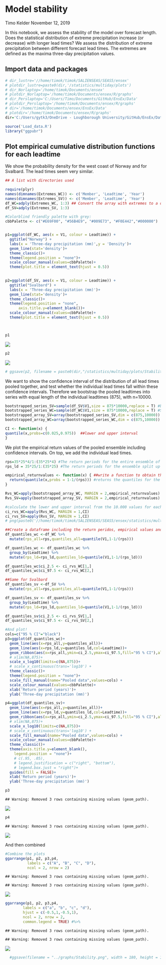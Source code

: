 Model stability
================
Timo Kelder
November 12, 2019

In this notebook, we assess the stability of the model over forecast
length. Does the statistical distribution of extreme precipitation
increase (or decrease) with longer lead times? We assess the
distribution of extreme precipitation between different forecast lead
times. The extremes are defined as the maxima three-day precipitation
values.

## Import data and packages

``` r
# dir_lustre='//home/timok/timok/SALIENSEAS/SEAS5/ensex'
# plotdir_lustre=paste0(dir,'/statistics/multiday/plots')
# dir_Norlaptop='/home/timok/Documents/ensex'
# plotdir_Norlaptop='/home/timok/Documents/ensex/R/graphs'
# dir_Perslaptop='C:/Users/Timo/Documents/GitHub/EnsEx/Data'
# plotdir_Perslaptop='/home/timok/Documents/ensex/R/graphs'
# dir='/home/timok/Documents/ensex/EnsEx/Data'
# plotdir='/home/timok/Documents/ensex/R/graphs'
dir='C:/Users/gytk3/OneDrive - Loughborough University/GitHub/EnsEx/Data'

source('Load_data.R')
library("ggpubr")
```

## Plot empirical cumulative distribution functions for each leadtime

We show the probability density for the west coast of Norway and for
Svalbard. The lead times seem very similar.

``` r
## A list with directories used

require(plyr)
names(dimnames(Extremes_WC)) <- c('Member', 'Leadtime', 'Year')
names(dimnames(Extremes_SV)) <- c('Member', 'Leadtime', 'Year')
df_WC=adply(Extremes_WC, 1:3) ## Convert the array with extremes to a data frame 
df_SV=adply(Extremes_SV, 1:3)
```

``` r
#Colorblind friendly palette with grey:
cbbPalette <- c("#E69F00", "#56B4E9", "#009E73", "#F0E442","#000000")


p1=ggplot(df_WC, aes(x = V1, colour = Leadtime)) +
  ggtitle("Norway") +
  labs(x = 'Three-day precipitation (mm)',y = 'Density')+
  geom_line(stat='density')+
  theme_classic()+
  theme(legend.position = "none")+
  scale_colour_manual(values=cbbPalette)+
  theme(plot.title = element_text(hjust = 0.5))
  

p2=ggplot(df_SV, aes(x = V1, colour = Leadtime)) +
  ggtitle("Svalbard") +
  labs(x = 'Three-day precipitation (mm)')+
  geom_line(stat='density')+
  theme_classic()+
  theme(legend.position = "none",
      axis.title.y=element_blank())+
  scale_colour_manual(values=cbbPalette)+
  theme(plot.title = element_text(hjust = 0.5))



p1
```

![](Model_stability_files/figure-gfm/unnamed-chunk-4-1.png)<!-- -->

``` r
p2
```

![](Model_stability_files/figure-gfm/unnamed-chunk-4-2.png)<!-- -->

``` r
# ggsave(p2, filename = paste0(dir,"/statistics/multiday/plots/Stability.png"), dpi = 100, type = "cairo")
```

We want to show the confidence interval of the distribution of all lead
times pooled together, and test whether the individual lead times fall
within these confidence intervals. Therefore we bootstrap the pooled
leadtimes into series with equal length of the individual leadtimes
(875), with n=10000.

``` r
bootstrapped_series_SV=sample(df_SV$V1,size = 875*10000,replace = T) #bootstraps the series of length equal to each lead time (875) with n= 10.000 
bootstrapped_series_WC=sample(df_WC$V1,size = 875*10000,replace = T) #Same for WC
bootstrapped_array_SV=array(bootstrapped_series_SV,dim = c(875,10000)) #Creates an array with 10.000 series of 875 values
bootstrapped_array_WC=array(bootstrapped_series_WC,dim = c(875,10000)) #Creates an array with 10.000 series of 875 values

CI <- function(x) {
quantile(x,probs=c(0.025,0.975))  ##lower and upper interval
}  
```

We plot the empirical return values of the pooled ensemble including
confidence intervals. On top, we add the individual lead times.

``` r
rps=35*25*4/1:(35*25*4) #The return periods for the entire ensemble of 3500 years
rps_ld = 35*25/1:(35*25) #The return periods for the ensemble split up into 4 leadtimes, 875 years

empirical_returnvalues <- function(x) { ##write a function to obtain the quantiles for the distribution  
  return(quantile(x,probs = 1-1/(rps))) #returns the quantiles for the return values = (1-1/return period)
}

Rvs_WC=apply(bootstrapped_array_WC, MARGIN = 2,empirical_returnvalues) #apply the function to each of the 10.000 series
Rvs_SV=apply(bootstrapped_array_SV, MARGIN = 2,empirical_returnvalues) #Same for Svalbard

#calculate the lower and upper interval from the 10.000 values for each quantile. 
ci_rvs_WC=apply(Rvs_WC, MARGIN = 1,CI)
ci_rvs_SV=apply(Rvs_SV, MARGIN = 1,CI)
# png(paste0('//home/timok/timok/SALIENSEAS/SEAS5/ensex/statistics/multiday/plots/Stability_rv.png'),type='cairo')

##Create a dataframe including the return peridos, empirical values and confidence intervals
df_quantiles_wc <-df_WC %>% 
  mutate(rps_all=rps,quantiles_all=quantile(V1,1-1/(rps)))

df_quantiles_wc <- df_quantiles_wc %>% 
  group_by(Leadtime) %>% 
  mutate(rps_ld=rps_ld,quantiles_ld=quantile(V1,1-1/(rps_ld)))

df_quantiles_wc$ci_2.5 <- ci_rvs_WC[1,]
df_quantiles_wc$ci_97.5 <- ci_rvs_WC[2,]

##Same for Svalbard
df_quantiles_sv <-df_SV %>% 
  mutate(rps_all=rps,quantiles_all=quantile(V1,1-1/(rps)))

df_quantiles_sv <- df_quantiles_sv %>% 
  group_by(Leadtime) %>% 
  mutate(rps_ld=rps_ld,quantiles_ld=quantile(V1,1-1/(rps_ld)))

df_quantiles_sv$ci_2.5 <- ci_rvs_SV[1,]
df_quantiles_sv$ci_97.5 <- ci_rvs_SV[2,]
```

``` r
#And plot!
cols=c("95 % CI"="black")
p3=ggplot(df_quantiles_wc)+
  geom_line(aes(x=rps_all,y=quantiles_all))+
  geom_line(aes(x=rps_ld,y=quantiles_ld,col=Leadtime))+
  geom_ribbon(aes(x=rps_all,ymin=ci_2.5,ymax=ci_97.5,fill="95 % CI"),alpha=0.1)+
  # xlim(NA,875)+
  scale_x_log10(limits=c(NA,875))+
  # scale_x_continuous(trans='log10') +
  theme_classic()+
  theme(legend.position = "none")+
  scale_fill_manual(name="Pooled data",values=cols) +
  scale_colour_manual(values=cbbPalette)+
  xlab('Return period (years)')+
  ylab('Three-day precipitation (mm)')

p4=ggplot(df_quantiles_sv)+
  geom_line(aes(x=rps_all,y=quantiles_all))+
  geom_line(aes(x=rps_ld,y=quantiles_ld,col=Leadtime))+
  geom_ribbon(aes(x=rps_all,ymin=ci_2.5,ymax=ci_97.5,fill="95 % CI"),alpha=0.1)+
  # xlim(NA,875)+
  scale_x_log10(limits=c(NA,875))+
  # scale_x_continuous(trans='log10') +
  scale_fill_manual(name="Pooled data",values=cols) +
  scale_colour_manual(values=cbbPalette)+
  theme_classic()+
  theme(axis.title.y=element_blank(),
    legend.position = "none")+
    # c(.95, .05),
    # legend.justification = c("right", "bottom"),
    # legend.box.just = "right")+
  guides(fill = FALSE)+
  xlab('Return period (years)')+
  ylab('Three-day precipitation (mm)')

p3
```

    ## Warning: Removed 3 rows containing missing values (geom_path).

![](Model_stability_files/figure-gfm/unnamed-chunk-7-1.png)<!-- -->

``` r
p4
```

    ## Warning: Removed 3 rows containing missing values (geom_path).

![](Model_stability_files/figure-gfm/unnamed-chunk-7-2.png)<!-- -->

And then combined

``` r
#Combine the plots
ggarrange(p1, p2, p3,p4, 
          labels = c("A", "B", "C", "D"),
          ncol = 2, nrow = 2)
```

    ## Warning: Removed 3 rows containing missing values (geom_path).
    
    ## Warning: Removed 3 rows containing missing values (geom_path).

![](Model_stability_files/figure-gfm/unnamed-chunk-8-1.png)<!-- -->

``` r
ggarrange(p1, p2, p3,p4, 
        labels = c("a", "b", "c", "d"),
        hjust = c(-0.5,1,-0.5,1),
        ncol = 2, nrow = 2,
        common.legend = TRUE) #%>% 
```

    ## Warning: Removed 3 rows containing missing values (geom_path).
    
    ## Warning: Removed 3 rows containing missing values (geom_path).

![](Model_stability_files/figure-gfm/unnamed-chunk-8-2.png)<!-- -->

``` r
  #ggsave(filename = "../graphs/Stability.png", width = 180, height = 180, units='mm')
```
